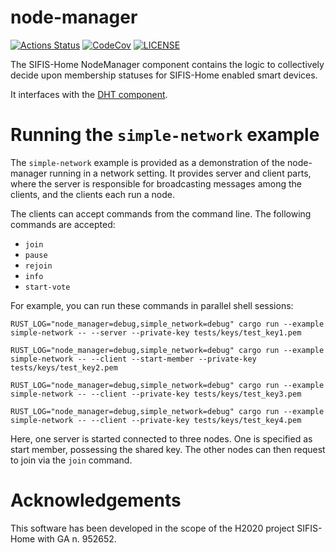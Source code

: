 # node-manager

[![Actions Status][actions badge]][actions]
[![CodeCov][codecov badge]][codecov]
[![LICENSE][license badge]][license]

The SIFIS-Home NodeManager component contains the logic to collectively
decide upon membership statuses for SIFIS-Home enabled smart devices.

It interfaces with the [DHT component](https://github.com/sifis-home/libp2p-rust-dht).

# Running the `simple-network` example

The `simple-network` example is provided as a demonstration of the node-manager
running in a network setting. It provides server and client parts, where the
server is responsible for broadcasting messages among the clients, and the clients
each run a node.

The clients can accept commands from the command line.
The following commands are accepted:

- `join`
- `pause`
- `rejoin`
- `info`
- `start-vote`

For example, you can run these commands in parallel shell sessions:

```
RUST_LOG="node_manager=debug,simple_network=debug" cargo run --example simple-network -- --server --private-key tests/keys/test_key1.pem

RUST_LOG="node_manager=debug,simple_network=debug" cargo run --example simple-network -- --client --start-member --private-key tests/keys/test_key2.pem

RUST_LOG="node_manager=debug,simple_network=debug" cargo run --example simple-network -- --client --private-key tests/keys/test_key3.pem

RUST_LOG="node_manager=debug,simple_network=debug" cargo run --example simple-network -- --client --private-key tests/keys/test_key4.pem
```

Here, one server is started connected to three nodes. One is specified as start member, possessing the shared key.
The other nodes can then request to join via the `join` command.

# Acknowledgements

This software has been developed in the scope of the H2020 project SIFIS-Home with GA n. 952652.

<!-- Links -->
[actions]: https://github.com/sifis-home/node-manager/actions
[codecov]: https://codecov.io/gh/sifis-home/node-manager
[license]: LICENSE

<!-- Badges -->
[actions badge]: https://github.com/sifis-home/node-manager/workflows/node-manager/badge.svg
[codecov badge]: https://codecov.io/gh/sifis-home/node-manager/branch/master/graph/badge.svg
[license badge]: https://img.shields.io/badge/license-MIT-blue.svg
